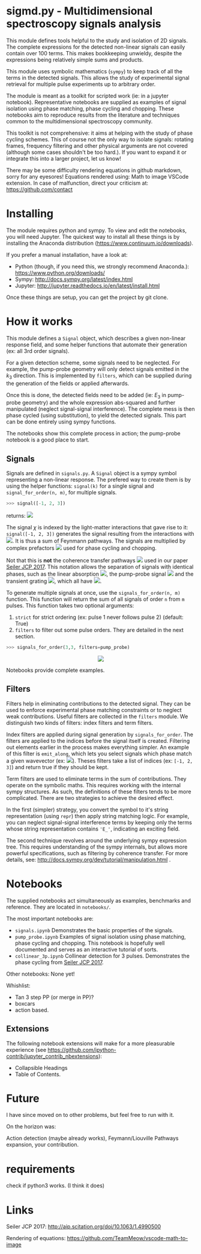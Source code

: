# sigmd.py - Multidimensional spectroscopy signals analysis

This module defines tools helpful to the study and isolation of 2D signals.
The complete expressions for the detected non-linear signals can easily contain
over 100 terms. This makes bookkeeping unwieldy, despite the expressions being
relatively simple sums and products.

This module uses symbolic mathematics (`sympy`) to keep track of all the
terms in the detected signals. This allows the study of experimental signal 
retrieval for multiple pulse experiments up to arbitrary order.

The module is meant as a toolkit for scripted work (ie: in a jupyter notebook).
Representative notebooks are supplied as examples of signal isolation using
phase matching, phase cycling and chopping. These notebooks aim to reproduce
results from the literature and techniques common to the multidimensional
spectroscopy community.
 
This toolkit is not comprehensive: it aims at helping with the study of phase
cycling schemes. This of course not the only way to isolate signals: rotating
frames, frequency filtering and other physical arguments are not covered
(although some cases shouldn't be too hard.). 
If you want to expand it or integrate this into a larger
project, let us know!

There may be some difficulty rendering equations in github markdown, sorry for any eyesores!
Equations rendered using: Math to image VSCode extension. 
In case of malfunction, direct your criticism at: https://github.com/contact
 
# Installing
The module requires python and sympy. To view and edit the notebooks, you will
need Jupyter.
The quickest way to install all these things is by installing the Anaconda
distribution (https://www.continuum.io/downloads). 

If you prefer a manual installation, have a look at:

- Python (though, if you need this, we strongly recommend Anaconda.): https://www.python.org/downloads/
- Sympy: http://docs.sympy.org/latest/index.html
- Jupyter: http://jupyter.readthedocs.io/en/latest/install.html

Once these things are setup, you can get the project by git clone.

# How it works
This module defines a `Signal` object, which describes a given non-linear response
field, and some helper functions that automate their generation (ex: all 3rd
order signals). 

For a given detection scheme, some signals need to be neglected. For example,
the pump-probe geometry will only detect signals emitted in the $k_3$ direction.
This is implemented by `filters`, which can be supplied during the generation of
the fields or applied afterwards.

Once this is done, the detected fields need to be added (ie: $E_3$ in pump-probe
geometry) and the whole expression abs-squared and further manipulated (neglect
signal-signal interference). The complete mess is then phase cycled (using
substitution), to yield the detected signals. This part can be done 
entirely using sympy functions.

The notebooks show this complete process in action; the pump-probe notebook is
a good place to start.

## Signals
Signals are defined in `signals.py`. A `Signal` object is a sympy symbol
representing a non-linear response. The prefered way to create them is
by using the helper functions: `signal(k)` for a single signal and 
`signal_for_order(n, m)`, for multiple signals.

```python
>>> signal([-1, 2, 3])
```
returns: <!-- $\chi_{-k_1+k_2+k_3} A_{2} A_{3} \overline{A_{1}}$ --> <img src="https://render.githubusercontent.com/render/math?math=%5Cchi_%7B-k_1%2Bk_2%2Bk_3%7D%20A_%7B2%7D%20A_%7B3%7D%20%5Coverline%7BA_%7B1%7D%7D">


The signal $\chi$ is indexed by the light-matter interactions
that gave rise to it: `signal([-1, 2, 3])` generates the signal resulting from the
interactions with <!-- $-k_1+k_2+k_3$ --> <img src="https://render.githubusercontent.com/render/math?math=-k_1%2Bk_2%2Bk_3">. It is thus a sum of Feynmann
pathways. The signals are multiplied by complex prefactors <!-- $A_i$ --> <img src="https://render.githubusercontent.com/render/math?math=A_i"> used for phase cycling and chopping. 

Not that this is **not** the coherence transfer pathways <!-- $\vec{\alpha}$ --> <img src="https://render.githubusercontent.com/render/math?math=%5Cvec%7B%5Calpha%7D"> used in
our paper [Seiler JCP 2017].  This notation allows the separation of signals with
identical phases, such as the linear absorption <!-- $k_3$ --> <img src="https://render.githubusercontent.com/render/math?math=k_3">, the pump-probe signal <!-- $k_1-k_1+k_3$ --> <img src="https://render.githubusercontent.com/render/math?math=k_1-k_1%2Bk_3"> and the transient grating <!-- $k_3-k_3+k_3$ --> <img src="https://render.githubusercontent.com/render/math?math=k_3-k_3%2Bk_3">, which all have <!-- $\alpha=(0,0,1)$ --> <img src="https://render.githubusercontent.com/render/math?math=%5Calpha%3D(0%2C0%2C1)">.

To generate multiple signals at once, use the `signals_for_order(n, m)`
function. This function will return the sum of all signals of order `n` from `m`
pulses. This function takes two optional arguments:

1. `strict` for strict ordering (ex: pulse 1 never follows pulse 2) (default: True)
2. `filters` to filter out some pulse orders. They are detailed in the next section.

```python
>>> signals_for_order(3,3, filters=pump_probe)
```
<!-- $$
\begin{aligned}
&\chi_{+k_1-k_1+k_3} A_{1} A_{3} \overline{A_{1}} + \chi_{+k_1-k_2+k_3} A_{1} A_{3} \overline{A_{2}} + \chi_{+k_2-k_2+k_3} A_{2} A_{3} \overline{A_{2}} \\ &+ \chi_{+k_3+k_3-k_3} A_{3}^{2} \overline{A_{3}} + \chi_{+k_3-k_3+k_3} A_{3}^{2} \overline{A_{3}} + \chi_{-k_1+k_1+k_3} A_{1} A_{3} \overline{A_{1}} \\ &+ \chi_{-k_1+k_2+k_3} A_{2} A_{3} \overline{A_{1}} + \chi_{-k_2+k_2+k_3} A_{2} A_{3} \overline{A_{2}} + \chi_{-k_3+k_3+k_3} A_{3}^{2} \overline{A_{3}}
\end{aligned}
$$ --> 

<div align="center"><img src="https://render.githubusercontent.com/render/math?math=%5Cbegin%7Baligned%7D%0D%0A%26%5Cchi_%7B%2Bk_1-k_1%2Bk_3%7D%20A_%7B1%7D%20A_%7B3%7D%20%5Coverline%7BA_%7B1%7D%7D%20%2B%20%5Cchi_%7B%2Bk_1-k_2%2Bk_3%7D%20A_%7B1%7D%20A_%7B3%7D%20%5Coverline%7BA_%7B2%7D%7D%20%2B%20%5Cchi_%7B%2Bk_2-k_2%2Bk_3%7D%20A_%7B2%7D%20A_%7B3%7D%20%5Coverline%7BA_%7B2%7D%7D%20%5C%5C%20%26%2B%20%5Cchi_%7B%2Bk_3%2Bk_3-k_3%7D%20A_%7B3%7D%5E%7B2%7D%20%5Coverline%7BA_%7B3%7D%7D%20%2B%20%5Cchi_%7B%2Bk_3-k_3%2Bk_3%7D%20A_%7B3%7D%5E%7B2%7D%20%5Coverline%7BA_%7B3%7D%7D%20%2B%20%5Cchi_%7B-k_1%2Bk_1%2Bk_3%7D%20A_%7B1%7D%20A_%7B3%7D%20%5Coverline%7BA_%7B1%7D%7D%20%5C%5C%20%26%2B%20%5Cchi_%7B-k_1%2Bk_2%2Bk_3%7D%20A_%7B2%7D%20A_%7B3%7D%20%5Coverline%7BA_%7B1%7D%7D%20%2B%20%5Cchi_%7B-k_2%2Bk_2%2Bk_3%7D%20A_%7B2%7D%20A_%7B3%7D%20%5Coverline%7BA_%7B2%7D%7D%20%2B%20%5Cchi_%7B-k_3%2Bk_3%2Bk_3%7D%20A_%7B3%7D%5E%7B2%7D%20%5Coverline%7BA_%7B3%7D%7D%0D%0A%5Cend%7Baligned%7D%0D"></div>


Notebooks provide complete examples.

## Filters

Filters help in eliminating contributions to the detected signal. They can be
used to enforce experimental phase matching constraints or to neglect weak
contributions. Useful filters are collected in the `filters` module. We 
distinguish two kinds of filters: index filters and
term filters.

Index filters are applied during signal generation by `signals_for_order`.
The filters are applied to the indices before the signal itself is created.
Filtering out elements earlier in the process makes everything simpler. An
example of this filter is `emit_along`, which lets you select signals which
phase match a given wavevector (ex: <!-- $k_3$ --> <img src="https://render.githubusercontent.com/render/math?math=k_3">). Theses filters take a list of
indices (ex: `[-1, 2, 3]`) and return true if they should be kept.

Term filters are used to eliminate terms in the sum of contributions. They
operate on the symbolic maths. This requires working with the internal sympy
structures. As such, the definitions of these filters tends to be more
complicated. There are two strategies to achieve the desired effect.

In the first (simpler) strategy, you convert the symbol to it's string
representation 
(using `repr`) then apply string matching logic. For example, you can neglect
signal-signal interference terms by keeping only the terms whose string
representation contains `'E_'`, indicating an exciting field.

The second technique revolves around the underlying sympy expression tree. This
requires understanding of the sympy internals, but allows more powerful
specifications, such as filtering by coherence transfer. For more details, see:
http://docs.sympy.org/dev/tutorial/manipulation.html .


# Notebooks
The supplied notebooks act simultaneously as examples, benchmarks and reference.
They are located in `notebooks/`.

The most important notebooks are:

- `signals.ipynb` Demonstrates the basic properties of the signals.
- `pump_probe.ipynb` Examples of signal isolation using phase matching, phase
cycling and chopping. This notebook is hopefully well documented and serves as
an interactive tutorial of sorts.
- `collinear_3p.ipynb` Collinear detection for 3 pulses. Demonstrates the phase
 cycling from [Seiler JCP 2017].
 
Other notebooks: None yet!

Whishlist:

- Tan 3 step PP (or merge in PP)?
- boxcars
- action based.

## Extensions
The following notebook extensions will make for a more pleasurable experience
 (see https://github.com/ipython-contrib/jupyter_contrib_nbextensions):

- Collapsible Headings
- Table of Contents.


# Future

I have since moved on to other problems, but feel free to run with it.


On the horizon was:

Action detection (maybe already works), Feymann/Liouville Pathways expansion,
your contribution.

# requirements

check if python3 works. (I think it does)

# Links

[Seiler JCP 2017]: http://aip.scitation.org/doi/10.1063/1.4990500
[Rendering of equations]: https://github.com/TeamMeow/vscode-math-to-image

Seiler JCP 2017: http://aip.scitation.org/doi/10.1063/1.4990500

Rendering of equations: https://github.com/TeamMeow/vscode-math-to-image

